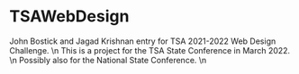 # TSAWebDesign
John Bostick and Jagad Krishnan entry for TSA 2021-2022 Web Design Challenge. \n
This is a project for the TSA State Conference in March 2022. \n
Possibly also for the National State Conference. \n
